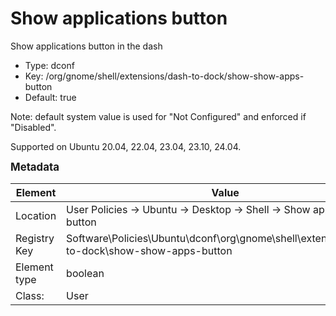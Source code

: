 # Show applications button

Show applications button in the dash

- Type: dconf
- Key: /org/gnome/shell/extensions/dash-to-dock/show-show-apps-button
- Default: true

Note: default system value is used for "Not Configured" and enforced if "Disabled".

Supported on Ubuntu 20.04, 22.04, 23.04, 23.10, 24.04.



<span style="font-size: larger;">**Metadata**</span>

| Element      | Value            |
| ---          | ---              |
| Location     | User Policies -> Ubuntu -> Desktop -> Shell -> Show applications button    |
| Registry Key | Software\Policies\Ubuntu\dconf\org\gnome\shell\extensions\dash-to-dock\show-show-apps-button         |
| Element type | boolean |
| Class:       | User       |
